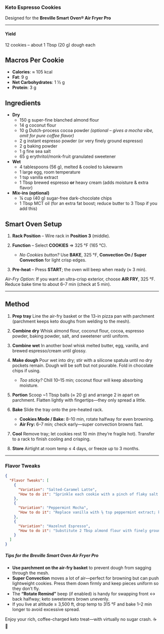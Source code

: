### Keto Espresso Cookies

Designed for the **Breville Smart Oven® Air Fryer Pro**

---

#### Yield

12 cookies – about 1 Tbsp (20 g) dough each

## Macros Per Cookie
- **Calories**: ≈ 105 kcal
- **Fat**: 9 g
- **Net Carbohydrates**: 1 ½ g
- **Protein**: 3 g

## Ingredients

* **Dry**
  * 150 g super-fine blanched almond flour
  * 14 g coconut flour
  * 10 g Dutch-process cocoa powder *(optional – gives a mocha vibe, omit for pure coffee flavor)*
  * 2 g instant espresso powder (or very finely ground espresso)
  * 2 g baking powder
  * 1 g fine sea salt
  * 65 g erythritol/monk-fruit granulated sweetener
* **Wet**
  * 4 tablespoons (56 g), melted & cooled to lukewarm
  * 1 large egg, room temperature
  * 1 tsp vanilla extract
  * 1 Tbsp brewed espresso **or** heavy cream (adds moisture & extra flavor)
* **Mix-ins (optional)**
  * ¼ cup (40 g) sugar-free dark-chocolate chips
  * 1 Tbsp MCT oil (for an extra fat boost; reduce butter to 3 Tbsp if you add this)

## Smart Oven Setup

1. **Rack Position**  – Wire rack in **Position 3** (middle).
2. **Function**       – Select **COOKIES** ⇒ 325 °F (165 °C).

   * *No Cookies button?* Use **BAKE**, 325 °F, **Convection On / Super Convection** for light crisp edges.
3. **Pre-heat**       – Press **START**; the oven will beep when ready (≈ 3 min).

*Air-Fry Option:* If you want an ultra-crisp exterior, choose **AIR FRY**, 325 °F. Reduce bake time to about 6–7 min (check at 5 min).

---

## Method

1. **Prep tray**  Line the air-fry basket or the 13-in pizza pan with parchment (parchment keeps keto doughs from welding to the mesh).
2. **Combine dry**  Whisk almond flour, coconut flour, cocoa, espresso powder, baking powder, salt, and sweetener until uniform.
3. **Combine wet**  In another bowl whisk melted butter, egg, vanilla, and brewed espresso/cream until glossy.
4. **Make dough**  Pour wet into dry; stir with a silicone spatula until no dry pockets remain. Dough will be soft but not pourable. Fold in chocolate chips if using.

   * *Too sticky?* Chill 10–15 min; coconut flour will keep absorbing moisture.
5. **Portion**  Scoop \~1 Tbsp balls (≈ 20 g) and arrange 2 in apart on parchment. Flatten lightly with fingertips—they only spread a little.
6. **Bake**  Slide the tray onto the pre-heated rack.

   * **Cookies Mode / Bake:** 8–10 min, rotate halfway for even browning.
   * **Air Fry:** 6–7 min; check early—super convection browns fast.
7. **Cool**  Remove tray; let cookies rest 10 min (they’re fragile hot). Transfer to a rack to finish cooling and crisping.
8. **Store**  Airtight at room temp ≤ 4 days, or freeze up to 3 months.

---

### Flavor Tweaks
```JSON
{
  "Flavor Tweaks": [
    {
      "Variation": "Salted-Caramel Latte",
      "How to do it": "Sprinkle each cookie with a pinch of flaky salt & a few drops of sugar-free caramel syrup immediately after baking."
    },
    {
      "Variation": "Peppermint Mocha",
      "How to do it": "Replace vanilla with ⅛ tsp peppermint extract; keep cocoa in."
    },
    {
      "Variation": "Hazelnut Espresso",
      "How to do it": "Substitute 2 Tbsp almond flour with finely ground hazelnut flour; add ½ tsp hazelnut extract."
    }
  ]
}
```

##### Tips for the Breville Smart Oven Air Fryer Pro

* **Use parchment on the air-fry basket** to prevent dough from sagging through the mesh.
* **Super Convection** moves a lot of air—perfect for browning but can push lightweight cookies. Press them down firmly and keep pieces uniform so they don’t fly.
* The **“Rotate Remind”** beep (if enabled) is handy for swapping front ↔ back halfway; keto sweeteners brown unevenly.
* If you live at altitude ≥ 3,500 ft, drop temp to 315 °F and bake 1–2 min longer to avoid excessive spread.

Enjoy your rich, coffee-charged keto treat—with virtually no sugar crash. ☕🍪

